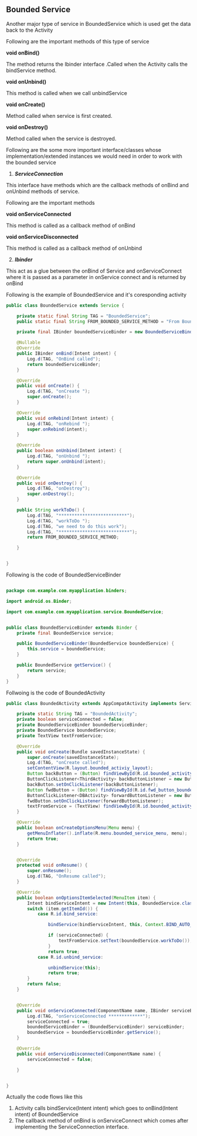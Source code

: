 Bounded Service
------

Another major type of service in BoundedService which is used get the data back to the Activity

Following are the important methods of this type of service

**void onBind()**

The method returns the Ibinder interface .Called when the Activity calls the bindService method.

**void onUnbind()**

This method is called when we call unbindService

**void onCreate()**

Method called when service is first created.

**void onDestroy()**

Method called when the service is destroyed.

Following are the some more important interface/classes whose implementation/extended  instances we would need in order to work with the bounded service

1. ***ServiceConnection***

This interface have methods which are the callback methods of onBind and onUnbind methods of service.

Following are the important methods 

**void onServiceConnected**

This method is called as a callback  method of onBind



**void onServiceDisconnected**

This method is called as a callback method of onUnbind 

2. ***Ibinder***

This act as a glue between the onBind of Service and onServiceConnect where it is passed as a parameter in onService connect and is returned by onBind

Following is the example of BoundedService and it's coresponding activity

```java
public class BoundedService extends Service {

    private static final String TAG = "BoundedService";
    public static final String FROM_BOUNDED_SERVICE_METHOD = "From Bounded Service method";

    private final IBinder boundedServiceBinder = new BoundedServiceBinder(this);

    @Nullable
    @Override
    public IBinder onBind(Intent intent) {
        Log.d(TAG, "OnBind called");
        return boundedServiceBinder;
    }

    @Override
    public void onCreate() {
        Log.d(TAG, "onCreate ");
        super.onCreate();
    }

    @Override
    public void onRebind(Intent intent) {
        Log.d(TAG, "onRebind ");
        super.onRebind(intent);
    }

    @Override
    public boolean onUnbind(Intent intent) {
        Log.d(TAG, "onUnbind ");
        return super.onUnbind(intent);
    }

    @Override
    public void onDestroy() {
        Log.d(TAG, "onDestroy");
        super.onDestroy();
    }

    public String workToDo() {
        Log.d(TAG, "**************************");
        Log.d(TAG, "workToDo ");
        Log.d(TAG, "we need to do this work");
        Log.d(TAG, "***************************");
        return FROM_BOUNDED_SERVICE_METHOD;

    }


}
```

Following is the code of BoundedServiceBinder

```java

package com.example.com.myapplication.binders;

import android.os.Binder;

import com.example.com.myapplication.service.BoundedService;


public class BoundedServiceBinder extends Binder {
    private final BoundedService service;

    public BoundedServiceBinder(BoundedService boundedService) {
        this.service = boundedService;
    }

    public BoundedService getService() {
        return service;
    }
}
```
Follwoing is the code of BoundedActivity

``` java
public class BoundedActivity extends AppCompatActivity implements ServiceConnection {

    private static String TAG = "BoundedActivity";
    private boolean serviceConnected = false;
    private BoundedServiceBinder boundedServiceBinder;
    private BoundedService boundedService;
    private TextView textFromService;

    @Override
    public void onCreate(Bundle savedInstanceState) {
        super.onCreate(savedInstanceState);
        Log.d(TAG, "onCreate called");
        setContentView(R.layout.bounded_activiy_layout);
        Button backButton = (Button) findViewById(R.id.bounded_activity_back_button);
        ButtonClickListener<ThirdActivity> backButtonListener = new ButtonClickListener<>(null, this, ThirdActivity.class);
        backButton.setOnClickListener(backButtonListener);
        Button fwdButton = (Button) findViewById(R.id.fwd_button_bounded_activity);
        ButtonClickListener<DBActivity> forwardButtonListener = new ButtonClickListener<>(null, this, DBActivity.class);
        fwdButton.setOnClickListener(forwardButtonListener);
        textFromService = (TextView) findViewById(R.id.bounded_activity_from_bounded_service);
    }

    @Override
    public boolean onCreateOptionsMenu(Menu menu) {
        getMenuInflater().inflate(R.menu.bounded_service_menu, menu);
        return true;
    }


    @Override
    protected void onResume() {
        super.onResume();
        Log.d(TAG, "OnResume called");
    }

    @Override
    public boolean onOptionsItemSelected(MenuItem item) {
        Intent bindServiceIntent = new Intent(this, BoundedService.class);
        switch (item.getItemId()) {
            case R.id.bind_service:

                bindService(bindServiceIntent, this, Context.BIND_AUTO_CREATE);

                if (serviceConnected) {
                    textFromService.setText(boundedService.workToDo());
                }
                return true;
            case R.id.unbind_service:

                unbindService(this);
                return true;
        }
        return false;
    }


    @Override
    public void onServiceConnected(ComponentName name, IBinder serviceBinder) {
        Log.d(TAG, "onServiceConnected *************");
        serviceConnected = true;
        boundedServiceBinder = (BoundedServiceBinder) serviceBinder;
        boundedService = boundedServiceBinder.getService();
    }

    @Override
    public void onServiceDisconnected(ComponentName name) {
        serviceConnected = false;

    }


}
```

Actually the code flows like this

1. Activity calls bindService(Intent intent) which goes to onBind(Intent intent) of BoundedService
2. The callback method of onBind is onServiceConnect which comes after implementing the ServiceConnection interface.